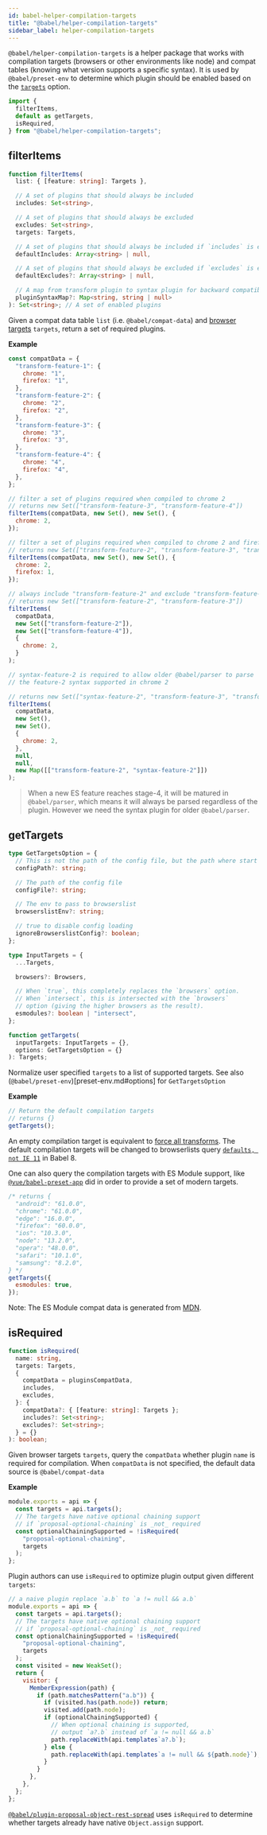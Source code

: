```yaml
---
id: babel-helper-compilation-targets
title: "@babel/helper-compilation-targets"
sidebar_label: helper-compilation-targets
---
```


`@babel/helper-compilation-targets` is a helper package that works with compilation targets (browsers or other environments like node) and compat tables (knowing what version supports a specific syntax). It is used by `@babel/preset-env` to determine which plugin should be enabled based on the [`targets`](options.md#targets) option.

```javascript
import {
  filterItems,
  default as getTargets,
  isRequired,
} from "@babel/helper-compilation-targets";
```

## filterItems

```typescript
function filterItems(
  list: { [feature: string]: Targets },

  // A set of plugins that should always be included
  includes: Set<string>,

  // A set of plugins that should always be excluded
  excludes: Set<string>,
  targets: Targets,

  // A set of plugins that should always be included if `includes` is empty
  defaultIncludes: Array<string> | null,

  // A set of plugins that should always be excluded if `excludes` is empty
  defaultExcludes?: Array<string> | null,

  // A map from transform plugin to syntax plugin for backward compatibility with older `@babel/parser` versions
  pluginSyntaxMap?: Map<string, string | null>
): Set<string>; // A set of enabled plugins
```

Given a compat data table `list` (i.e. `@babel/compat-data`) and [browser targets](preset-env.md#targets) `targets`, return a set of required plugins.

**Example**

```javascript
const compatData = {
  "transform-feature-1": {
    chrome: "1",
    firefox: "1",
  },
  "transform-feature-2": {
    chrome: "2",
    firefox: "2",
  },
  "transform-feature-3": {
    chrome: "3",
    firefox: "3",
  },
  "transform-feature-4": {
    chrome: "4",
    firefox: "4",
  },
};

// filter a set of plugins required when compiled to chrome 2
// returns new Set(["transform-feature-3", "transform-feature-4"])
filterItems(compatData, new Set(), new Set(), {
  chrome: 2,
});

// filter a set of plugins required when compiled to chrome 2 and firefox 1
// returns new Set(["transform-feature-2", "transform-feature-3", "transform-feature-4"])
filterItems(compatData, new Set(), new Set(), {
  chrome: 2,
  firefox: 1,
});

// always include "transform-feature-2" and exclude "transform-feature-4"
// returns new Set(["transform-feature-2", "transform-feature-3"])
filterItems(
  compatData,
  new Set(["transform-feature-2"]),
  new Set(["transform-feature-4"]),
  {
    chrome: 2,
  }
);

// syntax-feature-2 is required to allow older @babel/parser to parse
// the feature-2 syntax supported in chrome 2

// returns new Set(["syntax-feature-2", "transform-feature-3", "transform-feature-4"])
filterItems(
  compatData,
  new Set(),
  new Set(),
  {
    chrome: 2,
  },
  null,
  null,
  new Map([["transform-feature-2", "syntax-feature-2"]])
);
```

> When a new ES feature reaches stage-4, it will be matured in `@babel/parser`, which means it will always be parsed regardless of the plugin. However we need the syntax plugin for older `@babel/parser`.

## getTargets

```typescript
type GetTargetsOption = {
  // This is not the path of the config file, but the path where start searching it from
  configPath?: string;

  // The path of the config file
  configFile?: string;

  // The env to pass to browserslist
  browserslistEnv?: string;

  // true to disable config loading
  ignoreBrowserslistConfig?: boolean;
};

type InputTargets = {
  ...Targets,

  browsers?: Browsers,

  // When `true`, this completely replaces the `browsers` option.
  // When `intersect`, this is intersected with the `browsers`
  // option (giving the higher browsers as the result).
  esmodules?: boolean | "intersect",
};

function getTargets(
  inputTargets: InputTargets = {},
  options: GetTargetsOption = {}
): Targets;
```

Normalize user specified `targets` to a list of supported targets. See also (`@babel/preset-env`)[preset-env.md#options] for `GetTargetsOption`

**Example**

```javascript
// Return the default compilation targets
// returns {}
getTargets();
```

An empty compilation target is equivalent to [force all transforms](preset-env.md#forceAllTransforms). The default compilation targets will be changed to browserlists query [`defaults, not IE 11`](https://runkit.com/jlhwung/605cd58b2c44c6001a463717) in Babel 8.

One can also query the compilation targets with ES Module support, like [`@vue/babel-preset-app`](https://github.com/vuejs/vue-cli/tree/dev/packages/%40vue/babel-preset-app) did in order to provide a set of modern targets.

```javascript
/* returns {
  "android": "61.0.0",
  "chrome": "61.0.0",
  "edge": "16.0.0",
  "firefox": "60.0.0",
  "ios": "10.3.0",
  "node": "13.2.0",
  "opera": "48.0.0",
  "safari": "10.1.0",
  "samsung": "8.2.0",
} */
getTargets({
  esmodules: true,
});
```

Note: The ES Module compat data is generated from [MDN](https://developer.mozilla.org/en-US/docs/Web/JavaScript/Reference/Statements/export#browser_compatibility).

## isRequired

```typescript
function isRequired(
  name: string,
  targets: Targets,
  {
    compatData = pluginsCompatData,
    includes,
    excludes,
  }: {
    compatData?: { [feature: string]: Targets };
    includes?: Set<string>;
    excludes?: Set<string>;
  } = {}
): boolean;
```

Given browser targets `targets`, query the `compatData` whether plugin `name` is required for compilation. When `compatData` is not specified, the default data source is `@babel/compat-data`

**Example**

```javascript title="babel.config.js"
module.exports = api => {
  const targets = api.targets();
  // The targets have native optional chaining support
  // if `proposal-optional-chaining` is _not_ required
  const optionalChainingSupported = !isRequired(
    "proposal-optional-chaining",
    targets
  );
};
```

Plugin authors can use `isRequired` to optimize plugin output given different `targets`:

```javascript
// a naive plugin replace `a.b` to `a != null && a.b`
module.exports = api => {
  const targets = api.targets();
  // The targets have native optional chaining support
  // if `proposal-optional-chaining` is _not_ required
  const optionalChainingSupported = !isRequired(
    "proposal-optional-chaining",
    targets
  );
  const visited = new WeakSet();
  return {
    visitor: {
      MemberExpression(path) {
        if (path.matchesPattern("a.b")) {
          if (visited.has(path.node)) return;
          visited.add(path.node);
          if (optionalChainingSupported) {
            // When optional chaining is supported,
            // output `a?.b` instead of `a != null && a.b`
            path.replaceWith(api.templates`a?.b`);
          } else {
            path.replaceWith(api.templates`a != null && ${path.node}`);
          }
        }
      },
    },
  };
};
```

[`@babel/plugin-proposal-object-rest-spread`](https://github.com/babel/babel/blob/962d81483ef6a57a4a3eca8230ae40795b695147/packages/babel-plugin-proposal-object-rest-spread/src/index.js#L23) uses `isRequired` to determine whether targets already have native `Object.assign` support.
